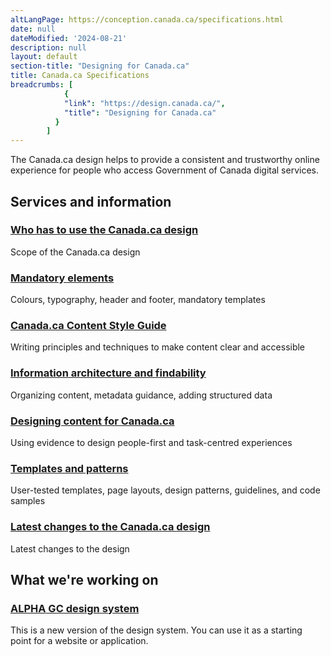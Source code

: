```yaml
---
altLangPage: https://conception.canada.ca/specifications.html
date: null
dateModified: '2024-08-21'
description: null
layout: default
section-title: "Designing for Canada.ca"
title: Canada.ca Specifications
breadcrumbs: [
            {
            "link": "https://design.canada.ca/",
            "title": "Designing for Canada.ca"
          }
        ]
---
```



<p>
 The Canada.ca design helps to provide a consistent and trustworthy online experience for people who access Government of Canada digital services.
</p>
 <section>
  <div class="row">
   <h2 class="wb-inv">
    Services and information
   </h2>
   <section class="wb-eqht gc-drmt">
    <div class="col-md-4">
     <section>
      <h3 class="h5">
       <a href="./architecture/usage-canadaca-design.html">
        Who has to use the Canada.ca design
       </a>
      </h3>
      <p>
       Scope of the Canada.ca design
      </p>
     </section>
    </div>
    <div class="col-md-4">
     <section>
      <h3 class="h5">
       <a href="./architecture/mandatory-elements.html">
        Mandatory elements
       </a>
      </h3>
      <p>
       Colours, typography, header and footer, mandatory templates
      </p>
     </section>
    </div>
    <div class="col-md-4">
     <section>
      <h3 class="h5">
       <a href="./style-guide/index.html">
        Canada.ca Content Style Guide
       </a>
      </h3>
      <p>
       Writing principles and techniques to make content clear and accessible
      </p>
     </section>
    </div>
    <div class="col-md-4">
     <section>
      <h3 class="h5">
       <a href="./specifications/information-findability.html">
        Information architecture and findability
       </a>
      </h3>
      <p>
       Organizing content, metadata guidance, adding structured data
      </p>
     </section>
    </div>
    <div class="col-md-4">
     <section>
      <h3 class="h5">
       <a href="./architecture/templates.html">
        Designing content for Canada.ca
       </a>
      </h3>
      <p>
       Using evidence to design people-first and task-centred experiences
      </p>
     </section>
    </div>
   <div class="col-md-4">
     <section>
      <h3 class="h5">
       <a href="./pattern-library.html">
        Templates and patterns
       </a>
      </h3>
      <p>
       User-tested templates, page layouts, design patterns, guidelines, and code samples
      </p>
     </section>
    </div>
   <div class="col-md-4">
     <section>
      <h3 class="h5">
       <a href="./about/latest-changes.html">
        Latest changes to the Canada.ca design
       </a>
      </h3>
      <p>
       Latest changes to the design
      </p>
     </section>
    </div>
</section>
</div>
<div class="clearfix"></div>
<section>
	<div class="row">
    		<div class="col-md-8">
    <h2>What we're working on</h2>
			<h3 class="h5"><a href="https://design-system.alpha.canada.ca/en/"><span class="label label-info">ALPHA</span> GC design system</a></h3>
			<p>This is a new version of the design system. You can use it as a starting point for a website or application.
			</p>
		</div>
    </div>
</section>
